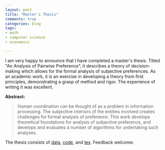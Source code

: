 ```yaml
---
layout: post
title: "Master's Thesis"
comments: true
categories: blog
tags:
- math
- computer science
- economics

---
```


I am very happy to announce that I have completed a master's thesis. Titled "An Analysis of Pairwise Preference", it describes a theory of decision-making which allows for the formal analysis of subjective preferences. As an academic work, it is an exercise in developing a theory from first principles, demonstrating a grasp of method and rigor. The experience of writing it was excellent.

**Abstract:**

> Human coordination can be thought of as a problem in information processing. The subjective interiors of the entities involved creates challenges for formal analysis of preference. This work develops theoretical foundations for analysis of subjective preference, and develops and evaluates a number of algorithms for undertaking such analyses.

The thesis consists of [data](https://github.com/kronosapiens/thesis/tree/master/data), [code](https://github.com/kronosapiens/thesis/tree/master/code), and [tex](http://nbviewer.jupyter.org/github/kronosapiens/thesis/blob/master/tex/thesis.pdf). Feedback welcome.